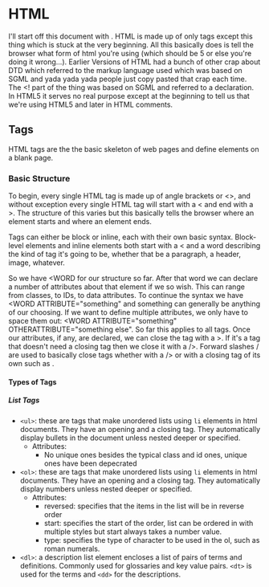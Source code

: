 # HTML

I'll start off this document with <!DOCTYPE html>. HTML is made up of only tags except this thing which is stuck at the very beginning. All this basically does is tell the browser what form of html you're using (which should be 5 or else you're doing it wrong...). Earlier Versions of HTML had a bunch of other crap about DTD which referred to the markup language used which was based on SGML and yada yada yada people just copy pasted that crap each time. The <! part of the thing was based on SGML and referred to a declaration. In HTML5 it serves no real purpose except at the beginning to tell us that we're using HTML5 and later in HTML comments.  

## Tags

HTML tags are the the basic skeleton of web pages and define elements on a blank page.  

### Basic Structure

To begin, every single HTML tag is made up of angle brackets or <>, and without exception every single HTML tag will start with a < and end with a >. The structure of this varies but this basically tells the browser where an element starts and where an element ends.  

Tags can either be block or inline, each with their own basic syntax. Block-level elements and inline elements both start with a < and a word describing the kind of tag it's going to be, whether that be a paragraph, a header, image, whatever.

So we have <WORD for our structure so far. After that word we can declare a number of attributes about that element if we so wish. This can range from classes, to IDs, to data attributes. To continue the syntax we have <WORD ATTRIBUTE="something" and something can generally be anything of our choosing. If we want to define multiple attributes, we only have to space them out: <WORD ATTRIBUTE="something" OTHERATTRIBUTE="something else". So far this applies to all tags. Once our attributes, if any, are declared, we can close the tag with a >. If it's a tag that doesn't need a closing tag then we close it with a />. Forward slashes / are used to basically close tags whether with a /> or with a closing tag of its own such as </WORD>.

#### Types of Tags  

##### List Tags  

* `<ul>`: these are tags that make unordered lists using `li` elements in html documents. They have an opening and a closing tag. They automatically display bullets in the document unless nested deeper or specified.  
  * Attributes:
    * No unique ones besides the typical class and id ones, unique ones have been depecrated  
* `<ol>`: these are tags that make unordered lists using `li` elements in html documents. They have an opening and a closing tag. They automatically display numbers unless nested deeper or specified.
  * Attributes:
    * reversed: specifies that the items in the list will be in reverse order
    * start: specifies the start of the order, list can be ordered in with multiple styles but start always takes a number value.
    * type: specifies the type of character to be used in the ol, such as roman numerals.
* `<dl>`: a description list element encloses a list of pairs of terms and definitions. Commonly used for glossaries and key value pairs. `<dt>` is used for the terms and `<dd>` for the descriptions.
